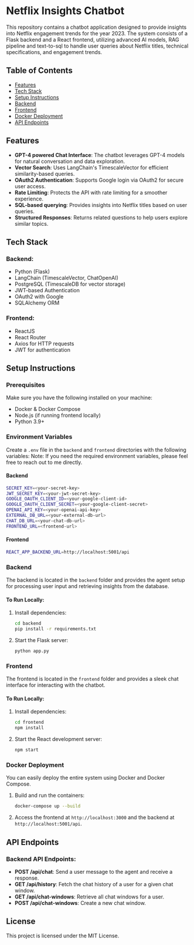 
# Netflix Insights Chatbot

This repository contains a chatbot application designed to provide insights into Netflix engagement trends for the year 2023. The system consists of a Flask backend and a React frontend, utilizing advanced AI models, RAG pipeline and text-to-sql to handle user queries about Netflix titles, technical specifications, and engagement trends.

## Table of Contents

- [Features](#features)
- [Tech Stack](#tech-stack)
- [Setup Instructions](#setup-instructions)
- [Backend](#backend)
- [Frontend](#frontend)
- [Docker Deployment](#docker-deployment)
- [API Endpoints](#api-endpoints)

## Features

- **GPT-4 powered Chat Interface**: The chatbot leverages GPT-4 models for natural conversation and data exploration.
- **Vector Search**: Uses LangChain's TimescaleVector for efficient similarity-based queries.
- **OAuth2 Authentication**: Supports Google login via OAuth2 for secure user access.
- **Rate Limiting**: Protects the API with rate limiting for a smoother experience.
- **SQL-based querying**: Provides insights into Netflix titles based on user queries.
- **Structured Responses**: Returns related questions to help users explore similar topics.

## Tech Stack

### Backend:
- Python (Flask)
- LangChain (TimescaleVector, ChatOpenAI)
- PostgreSQL (TimescaleDB for vector storage)
- JWT-based Authentication
- OAuth2 with Google
- SQLAlchemy ORM

### Frontend:
- ReactJS
- React Router
- Axios for HTTP requests
- JWT for authentication

## Setup Instructions

### Prerequisites

Make sure you have the following installed on your machine:

- Docker & Docker Compose
- Node.js (if running frontend locally)
- Python 3.9+

### Environment Variables

Create a `.env` file in the `backend` and `frontend` directories with the following variables:
Note: If you need the required environment variables, please feel free to reach out to me directly.

#### Backend
```bash
SECRET_KEY=<your-secret-key>
JWT_SECRET_KEY=<your-jwt-secret-key>
GOOGLE_OAUTH_CLIENT_ID=<your-google-client-id>
GOOGLE_OAUTH_CLIENT_SECRET=<your-google-client-secret>
OPENAI_API_KEY=<your-openai-api-key>
EXTERNAL_DB_URL=<your-external-db-url>
CHAT_DB_URL=<your-chat-db-url>
FRONTEND_URL=<frontend-url>
```

#### Frontend
```bash
REACT_APP_BACKEND_URL=http://localhost:5001/api
```

### Backend

The backend is located in the `backend` folder and provides the agent setup for processing user input and retrieving insights from the database.

#### To Run Locally:

1. Install dependencies:
    ```bash
    cd backend
    pip install -r requirements.txt
    ```

2. Start the Flask server:
    ```bash
    python app.py
    ```

### Frontend

The frontend is located in the `frontend` folder and provides a sleek chat interface for interacting with the chatbot.

#### To Run Locally:

1. Install dependencies:
    ```bash
    cd frontend
    npm install
    ```

2. Start the React development server:
    ```bash
    npm start
    ```

### Docker Deployment

You can easily deploy the entire system using Docker and Docker Compose.

1. Build and run the containers:
    ```bash
    docker-compose up --build
    ```

2. Access the frontend at `http://localhost:3000` and the backend at `http://localhost:5001/api`.

## API Endpoints

### Backend API Endpoints:

- **POST /api/chat**: Send a user message to the agent and receive a response.
- **GET /api/history**: Fetch the chat history of a user for a given chat window.
- **GET /api/chat-windows**: Retrieve all chat windows for a user.
- **POST /api/chat-windows**: Create a new chat window.

## License

This project is licensed under the MIT License.
